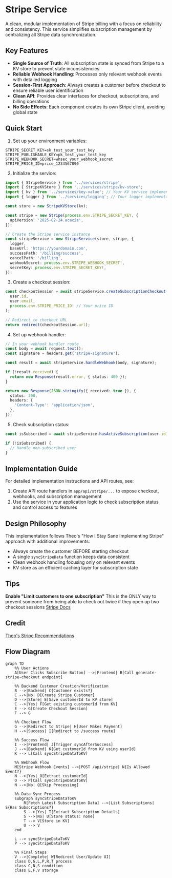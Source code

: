 # Stripe Service

A clean, modular implementation of Stripe billing with a focus on reliability and consistency. This service simplifies subscription management by centralizing all Stripe data synchronization.

## Key Features

- **Single Source of Truth**: All subscription state is synced from Stripe to a KV store to prevent state inconsistencies
- **Reliable Webhook Handling**: Processes only relevant webhook events with detailed logging
- **Session-First Approach**: Always creates a customer before checkout to ensure reliable user identification
- **Clean API**: Provides clear interfaces for checkout, subscriptions, and billing operations
- **No Side Effects**: Each component creates its own Stripe client, avoiding global state

## Quick Start

1. Set up your environment variables:

```env
STRIPE_SECRET_KEY=sk_test_your_test_key
STRIPE_PUBLISHABLE_KEY=pk_test_your_test_key
STRIPE_WEBHOOK_SECRET=whsec_your_webhook_secret
STRIPE_PRICE_ID=price_1234567890
```

2. Initialize the service:

```typescript
import { StripeService } from '../services/stripe';
import { StripeKVStore } from '../services/stripe/kv-store';
import { kv } from '../services/key-value'; // Your KV service implementation
import { logger } from '../services/logging'; // Your logger implementation

const store = new StripeKVStore(kv);

const stripe = new Stripe(process.env.STRIPE_SECRET_KEY, {
  apiVersion: '2025-02-24.acacia',
});

// Create the Stripe service instance
const stripeService = new StripeService(store, stripe, {
  logger,
  baseUrl: 'https://yourdomain.com',
  successPath: '/billing/success',
  cancelPath: '/billing',
  webhookSecret: process.env.STRIPE_WEBHOOK_SECRET!,
  secretKey: process.env.STRIPE_SECRET_KEY!,
});
```

3. Create a checkout session:

```typescript
const checkoutSession = await stripeService.createSubscriptionCheckout(
  user.id,
  user.email,
  process.env.STRIPE_PRICE_ID! // Your price ID
);

// Redirect to checkout URL
return redirect(checkoutSession.url);
```

4. Set up webhook handler:

```typescript
// In your webhook handler route
const body = await request.text();
const signature = headers.get('stripe-signature');

const result = await stripeService.handleWebhook(body, signature);

if (!result.received) {
  return new Response(result.error, { status: 400 });
}

return new Response(JSON.stringify({ received: true }), {
  status: 200,
  headers: {
    'Content-Type': 'application/json',
  },
});
```

5. Check subscription status:

```typescript
const isSubscribed = await stripeService.hasActiveSubscription(user.id);

if (!isSubscribed) {
  // Handle non-subscribed user
}
```

## Implementation Guide

For detailed implementation instructions and API routes, see:

1. Create API route handlers in `app/api/stripe/...` to expose checkout, webhooks, and subscription management
2. Use the service in your application logic to check subscription status and control access to features

## Design Philosophy

This implementation follows Theo's "How I Stay Sane Implementing Stripe" approach with additional improvements:

- Always create the customer BEFORE starting checkout
- A single `syncStripeData` function keeps data consistent
- Clean webhook handling focusing only on relevant events
- KV store as an efficient caching layer for subscription state

## Tips

**Enable "Limit customers to one subscription"** This is the ONLY way to prevent someone from being able to check out twice if they open up two checkout sessions [Stripe Docs](https://docs.stripe.com/payments/checkout/limit-subscriptions)

## Credit

[Theo's Stripe Recommendations](https://github.com/t3dotgg/stripe-recommendations/blob/main/README.md)

## Flow Diagram

```mermaid
graph TD
    %% User Actions
    A[User Clicks Subscribe Button] -->|Frontend| B[Call generate-stripe-checkout endpoint]

    %% Backend Customer Creation/Verification
    B -->|Backend| C{Customer exists?}
    C -->|No| D[Create Stripe Customer]
    D -->|Store| E[Save customerId to KV store]
    C -->|Yes| F[Get existing customerId from KV]
    E --> G[Create Checkout Session]
    F --> G

    %% Checkout Flow
    G -->|Redirect to Stripe| H[User Makes Payment]
    H -->|Success| I[Redirect to /success route]

    %% Success Flow
    I -->|Frontend| J[Trigger syncAfterSuccess]
    J -->|Backend| K[Get customerId from KV using userId]
    K --> L[Call syncStripeDataToKV]

    %% Webhook Flow
    M[Stripe Webhook Events] -->|POST /api/stripe| N{Is Allowed Event?}
    N -->|Yes| O[Extract customerId]
    O --> P[Call syncStripeDataToKV]
    N -->|No| Q[Skip Processing]

    %% Data Sync Process
    subgraph syncStripeDataToKV
        R[Fetch Latest Subscription Data] -->|List Subscriptions| S{Has Subscriptions?}
        S -->|Yes| T[Extract Subscription Details]
        S -->|No| U[Store status: none]
        T --> V[Store in KV]
        U --> V
    end

    L --> syncStripeDataToKV
    P --> syncStripeDataToKV

    %% Final Steps
    V -->|Complete| W[Redirect User/Update UI]
    class D,G,L,P,R,T process
    class C,N,S condition
    class E,F,V storage
```
